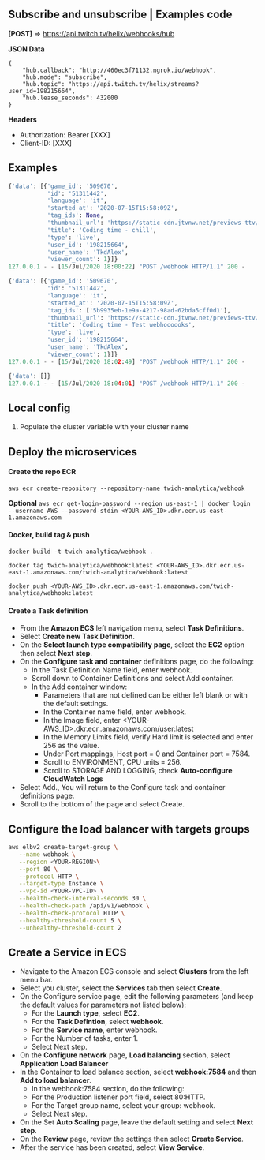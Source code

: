 ## Subscribe and unsubscribe | Examples code

**[POST]** => https://api.twitch.tv/helix/webhooks/hub

**JSON Data**
```
{
    "hub.callback": "http://460ec3f71132.ngrok.io/webhook",
    "hub.mode": "subscribe",
    "hub.topic": "https://api.twitch.tv/helix/streams?user_id=198215664",
    "hub.lease_seconds": 432000
}
```

**Headers**

- Authorization: Bearer [XXX]
- Client-ID: [XXX]

## Examples

```python
{'data': [{'game_id': '509670',
           'id': '51311442',
           'language': 'it',
           'started_at': '2020-07-15T15:58:09Z',
           'tag_ids': None,
           'thumbnail_url': 'https://static-cdn.jtvnw.net/previews-ttv/live_user_tkdalex-{width}x{height}.jpg',
           'title': 'Coding time - chill',
           'type': 'live',
           'user_id': '198215664',
           'user_name': 'TkdAlex',
           'viewer_count': 1}]}
127.0.0.1 - - [15/Jul/2020 18:00:22] "POST /webhook HTTP/1.1" 200 -
```

```python
{'data': [{'game_id': '509670',
           'id': '51311442',
           'language': 'it',
           'started_at': '2020-07-15T15:58:09Z',
           'tag_ids': ['5b9935eb-1e9a-4217-98ad-62bda5cff0d1'],
           'thumbnail_url': 'https://static-cdn.jtvnw.net/previews-ttv/live_user_tkdalex-{width}x{height}.jpg',
           'title': 'Coding time - Test webhoooooks',
           'type': 'live',
           'user_id': '198215664',
           'user_name': 'TkdAlex',
           'viewer_count': 1}]}
127.0.0.1 - - [15/Jul/2020 18:02:49] "POST /webhook HTTP/1.1" 200 -
```

```python
{'data': []}
127.0.0.1 - - [15/Jul/2020 18:04:01] "POST /webhook HTTP/1.1" 200 -
```

## Local config
1. Populate the cluster variable with your cluster name

## Deploy the microservices

#### Create the repo ECR
`aws ecr create-repository --repository-name twich-analytica/webhook`

**Optional**
`aws ecr get-login-password --region us-east-1 | docker login --username AWS --password-stdin <YOUR-AWS_ID>.dkr.ecr.us-east-1.amazonaws.com`

#### Docker, build tag & push

`docker build -t twich-analytica/webhook .`

`docker tag twich-analytica/webhook:latest <YOUR-AWS_ID>.dkr.ecr.us-east-1.amazonaws.com/twich-analytica/webhook:latest`

`docker push <YOUR-AWS_ID>.dkr.ecr.us-east-1.amazonaws.com/twich-analytica/webhook:latest`

#### Create a Task definition
- From the **Amazon ECS** left navigation menu, select **Task Definitions**.
- Select **Create new Task Definition**.
- On the **Select launch type compatibility page**, select the **EC2** option then select **Next step**.
- On the **Configure task and container** definitions page, do the following:
  - In the Task Definition Name field, enter webhook.
  - Scroll down to Container Definitions and select Add container.
  - In the Add container window:
     - Parameters that are not defined can be either left blank or with the default settings.
     - In the Container name field, enter webhook.
     - In the Image field, enter <YOUR-AWS_ID>.dkr.ecr.<YOU-REGION>.amazonaws.com/user:latest
     - In the Memory Limits field, verify Hard limit is selected and enter 256 as the value.
     - Under Port mappings, Host port = 0 and Container port = 7584. 
     - Scroll to ENVIRONMENT, CPU units = 256.
     - Scroll to STORAGE AND LOGGING, check **Auto-configure CloudWatch Logs**
- Select Add., You will return to the Configure task and container definitions page.
- Scroll to the bottom of the page and select Create.
  
## Configure the load balancer with targets groups
```sh
aws elbv2 create-target-group \
   --name webhook \
   --region <YOUR-REGION>\
   --port 80 \
   --protocol HTTP \
   --target-type Instance \
   --vpc-id <YOUR-VPC-ID> \
   --health-check-interval-seconds 30 \
   --health-check-path /api/v1/webhook \
   --health-check-protocol HTTP \
   --healthy-threshold-count 5 \
   --unhealthy-threshold-count 2
```

## Create a Service in ECS
- Navigate to the Amazon ECS console and select **Clusters** from the left menu bar.
- Select you cluster, select the **Services** tab then select **Create**.
- On the Configure service page, edit the following parameters (and keep the default values for parameters not listed below): 
  - For the **Launch type**, select **EC2**.
  - For the **Task Defintion**, select **webhook**.
  - For the **Service name**, enter webhook. 
  - For the Number of tasks, enter 1.
  - Select Next step.
- On the **Configure network** page, **Load balancing** section, select **Application Load Balancer**
- In the Container to load balance section, select **webhook:7584** and then **Add to load balancer**.
  - In the webhook:7584 section, do the following:
  - For the Production listener port field, select 80:HTTP.
  - For the Target group name, select your group: webhook.
  - Select Next step.
- On the Set **Auto Scaling** page, leave the default setting and select **Next step**.
- On the **Review** page, review the settings then select **Create Service**.
- After the service has been created, select **View Service**.
